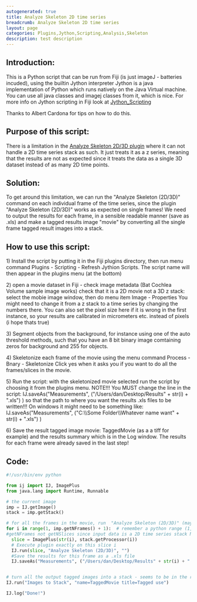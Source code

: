 ```yaml
---
autogenerated: true
title: Analyze Skeleton 2D time series
breadcrumb: Analyze Skeleton 2D time series
layout: page
categories: Plugins,Jython,Scripting,Analysis,Skeleton
description: test description
---
```


## Introduction:

This is a Python script that can be run from Fiji (is just imageJ - batteries incuded), using the builtin Jython interpreter Jython is a java implementation of Python which runs natively on the Java Virtual machine. You can use all java classes and imagej classes from it, which is nice. For more info on Jython scripting in Fiji look at [Jython\_Scripting](Jython_Scripting )

Thanks to Albert Cardona for tips on how to do this.

## Purpose of this script:

There is a limitation in the [ Analyze Skeleton 2D/3D plugin](AnalyzeSkeleton ) where it can not handle a 2D time series stack as such. It just treats it as a z series, meaning that the results are not as expected since it treats the data as a single 3D dataset instead of as many 2D time points.

## Solution:

To get around this limitation, we can run the "Analyze Skeleton (2D/3D)" command on each individual frame of the time series, since the plugin "Analyze Skeleton (2D/3D)" works as expected on single frames\! We need to output the results for each frame, in a sensible readable manner (save as .xls) and make a tagged results image "movie" by converting all the single frame tagged result images into a stack.

## How to use this script:

1\) Install the script by putting it in the Fiji plugins directory, then run menu command Plugins - Scripting - Refresh Jythion Scripts. The script name will then appear in the plugins menu (at the bottom)

2\) open a movie dataset in Fiji - check image metadata (Bat Cochlea Volume sample image works) check that it is a 2D movie not a 3D z stack: select the mobie image window, then do menu item Image - Properties You might need to change it from a z stack to a time series by changing the numbers there. You can also set the pixel size here if it is wrong in the first instance, so your results are calibrated in micrometers etc. instead of pixels (i hope thats true)

3\) Segment objects from the background, for instance using one of the auto threshold methods, such that you have an 8 bit binary image comtaining zeros for background and 255 for objects.

4\) Skeletonize each frame of the movie using the menu command Process - Bnary - Skeletonize Click yes when it asks you if you want to do all the frames/slices in the movie.

5\) Run the script: with the skeletonized movie selected run the script by choosing it from the plugins menu. NOTE\!\!\! You MUST change the line in the script: IJ.saveAs("Measurements", ("/Users/dan/Desktop/Results" + str(i) + ".xls") ) so that the path to where you want the results .xls files to be written\!\!\! On windows it might need to be something like: IJ.saveAs("Measurements", ("C:\\\\Some Folder\\\\Whatever name want" + str(i) + ".xls") )

6\) Save the result tagged image movie: TaggedMovie (as a a tiff for example) and the results summary which is in the Log window. The results for each frame were already saved in the last step\!

## Code:

``` python
#!/usr/bin/env python

from ij import IJ, ImagePlus
from java.lang import Runtime, Runnable

# the current image
imp = IJ.getImage()
stack = imp.getStack()

# for all the frames in the movie, run  "Analyze Skeleton (2D/3D)" (maybe later in multiple threads)
for i in range(1, imp.getNFrames() + 1):  # remember a python range (1, 10) is the numbers 1 to 9 !
#getNFrames not getNSlices since input data is a 2D time series stack NOT a 3D stack.
  slice = ImagePlus(str(i), stack.getProcessor(i))
  # Execute plugin exactly on this slice i
  IJ.run(slice, "Analyze Skeleton (2D/3D)", "")
  #Save the results for this frame as a .xls file
  IJ.saveAs("Measurements", ("/Users/dan/Desktop/Results" + str(i) + ".xls") )


# turn all the output tagged images into a stack - seems to be in the right order even though all the output frames have the same name
IJ.run("Images to Stack", "name=TaggedMovie title=Tagged use")

IJ.log("Done!")
```

    
